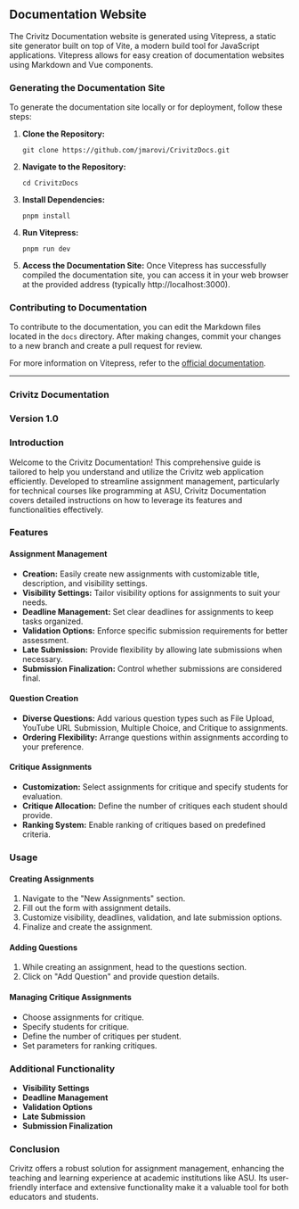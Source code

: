 ## Documentation Website

The Crivitz Documentation website is generated using Vitepress, a static site generator built on top of Vite, a modern build tool for JavaScript applications. Vitepress allows for easy creation of documentation websites using Markdown and Vue components.

### Generating the Documentation Site

To generate the documentation site locally or for deployment, follow these steps:

1. **Clone the Repository:**
   ```
   git clone https://github.com/jmarovi/CrivitzDocs.git
   ```

2. **Navigate to the Repository:**
   ```
   cd CrivitzDocs
   ```

3. **Install Dependencies:**
   ```
   pnpm install
   ```

4. **Run Vitepress:**
   ```
   pnpm run dev
   ```

5. **Access the Documentation Site:**
   Once Vitepress has successfully compiled the documentation site, you can access it in your web browser at the provided address (typically http://localhost:3000).

### Contributing to Documentation

To contribute to the documentation, you can edit the Markdown files located in the `docs` directory. After making changes, commit your changes to a new branch and create a pull request for review.

For more information on Vitepress, refer to the [official documentation](https://vitepress.vuejs.org/).

---

### Crivitz Documentation
### Version 1.0

### Introduction
Welcome to the Crivitz Documentation! This comprehensive guide is tailored to help you understand and utilize the Crivitz web application efficiently. Developed to streamline assignment management, particularly for technical courses like programming at ASU, Crivitz Documentation covers detailed instructions on how to leverage its features and functionalities effectively.

### Features
#### Assignment Management
- **Creation:** Easily create new assignments with customizable title, description, and visibility settings.
- **Visibility Settings:** Tailor visibility options for assignments to suit your needs.
- **Deadline Management:** Set clear deadlines for assignments to keep tasks organized.
- **Validation Options:** Enforce specific submission requirements for better assessment.
- **Late Submission:** Provide flexibility by allowing late submissions when necessary.
- **Submission Finalization:** Control whether submissions are considered final.

#### Question Creation
- **Diverse Questions:** Add various question types such as File Upload, YouTube URL Submission, Multiple Choice, and Critique to assignments.
- **Ordering Flexibility:** Arrange questions within assignments according to your preference.

#### Critique Assignments
- **Customization:** Select assignments for critique and specify students for evaluation.
- **Critique Allocation:** Define the number of critiques each student should provide.
- **Ranking System:** Enable ranking of critiques based on predefined criteria.

### Usage
#### Creating Assignments
1. Navigate to the "New Assignments" section.
2. Fill out the form with assignment details.
3. Customize visibility, deadlines, validation, and late submission options.
4. Finalize and create the assignment.

#### Adding Questions
1. While creating an assignment, head to the questions section.
2. Click on "Add Question" and provide question details.

#### Managing Critique Assignments
- Choose assignments for critique.
- Specify students for critique.
- Define the number of critiques per student.
- Set parameters for ranking critiques.

### Additional Functionality
- **Visibility Settings**
- **Deadline Management**
- **Validation Options**
- **Late Submission**
- **Submission Finalization**

### Conclusion
Crivitz offers a robust solution for assignment management, enhancing the teaching and learning experience at academic institutions like ASU. Its user-friendly interface and extensive functionality make it a valuable tool for both educators and students.
